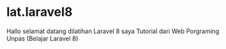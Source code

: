 # lat.laravel8


Hallo selamat datang dilatihan Laravel 8 saya
Tutorial dari Web Porgraming Unpas (Belajar Laravel 8)

